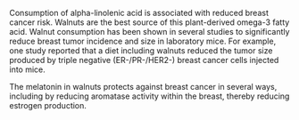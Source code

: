 

Consumption of alpha-linolenic acid is associated with reduced breast cancer risk. Walnuts are the best source of this plant-derived omega-3 fatty acid. Walnut consumption has been shown in several studies to significantly reduce breast tumor incidence and size in laboratory mice. For example, one study reported that a diet including walnuts reduced the tumor size produced by triple negative (ER-/PR-/HER2-) breast cancer cells injected into mice.

The melatonin in walnuts protects against breast cancer in several ways, including by reducing aromatase activity within the breast, thereby reducing estrogen production.

